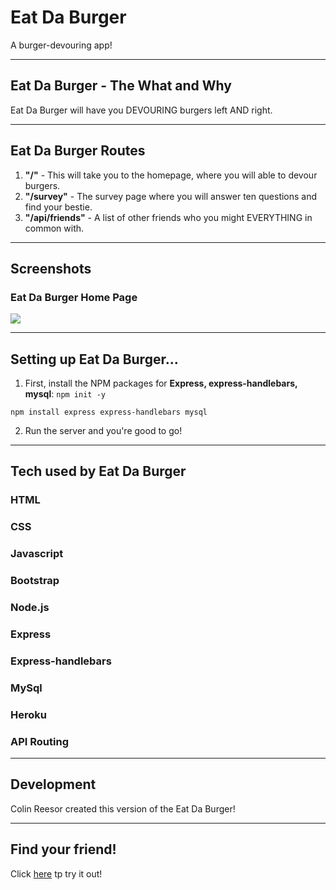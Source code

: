 # Eat Da Burger
A burger-devouring app!

****
## Eat Da Burger - The What and Why
Eat Da Burger will have you DEVOURING burgers left AND right.

****
## Eat Da Burger Routes
1) **"/"** - This will take you to the homepage, where you will able to devour burgers.
2) **"/survey"** - The survey page where you will answer ten questions and find your bestie.
3) **"/api/friends"** - A list of other friends who you might EVERYTHING in common with.

****
## Screenshots

### Eat Da Burger Home Page
![](assets/images/burger_home.png)

****
## Setting up Eat Da Burger...
1. First, install the NPM packages for **Express, express-handlebars, mysql**:
`npm init -y`

`npm install express express-handlebars mysql`

2. Run the server and you're good to go!

****
## Tech used by Eat Da Burger

### **HTML**
### **CSS**
### **Javascript**
### **Bootstrap**
### **Node.js**
### **Express**
### **Express-handlebars**
### **MySql**
### **Heroku**
### **API Routing**

****
## Development

Colin Reesor created this version of the Eat Da Burger!

****
## Find your friend!

Click [here](https://eat-da-burger-colin.herokuapp.com/) tp try it out!